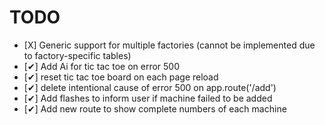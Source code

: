 
# TODO 
- [Χ] Generic support for multiple factories (cannot be implemented due to factory-specific tables)
- [✔] Add Ai for tic tac toe on error 500
- [✔] reset tic tac toe board on each page reload 
- [✔] delete intentional cause of error 500 on app.route('/add')
- [✔] Add flashes to inform user if machine failed to be added
- [✔] Add new route to show complete numbers of each machine
